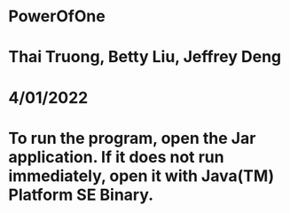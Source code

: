 # PowerOfOne
# Thai Truong, Betty Liu, Jeffrey Deng
# 4/01/2022
# To run the program, open the Jar application. If it does not run immediately, open it with Java(TM) Platform SE Binary. 
